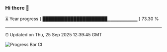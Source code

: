 ### Hi there 👋

⏳ Year progress { █████████████████████▁▁▁▁▁▁▁▁▁ } 73.30 %

---

⏰ Updated on Thu, 25 Sep 2025 12:39:45 GMT

![Progress Bar CI](https://github.com/liununu/liununu/workflows/Progress%20Bar%20CI/badge.svg)
